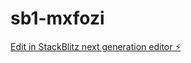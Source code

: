 # sb1-mxfozi

[Edit in StackBlitz next generation editor ⚡️](https://stackblitz.com/~/github.com/drinngreen/sb1-mxfozi)